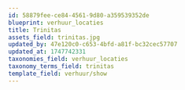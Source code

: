```yaml
---
id: 58879fee-ce84-4561-9d80-a359539352de
blueprint: verhuur_locaties
title: Trinitas
assets_field: trinitas.jpg
updated_by: 47e120c0-c653-4bfd-a81f-bc32cec57707
updated_at: 1747742331
taxonomies_field: verhuur_locaties
taxonomy_terms_field: trinitas
template_field: verhuur/show
---
```

